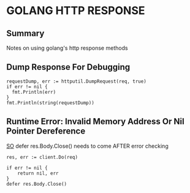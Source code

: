# GOLANG HTTP RESPONSE

## Summary

Notes on using golang's http response methods

## Dump Response For Debugging

```golang
requestDump, err := httputil.DumpRequest(req, true)
if err != nil {
  fmt.Println(err)
}
fmt.Println(string(requestDump))
```

## Runtime Error: Invalid Memory Address Or Nil Pointer Dereference

[SO](https://stackoverflow.com/questions/16280176/go-panic-runtime-error-invalid-memory-address-or-nil-pointer-dereference)
defer res.Body.Close() needs to come AFTER error checking

```golang
res, err := client.Do(req)

if err != nil {
    return nil, err
}
defer res.Body.Close()
```
